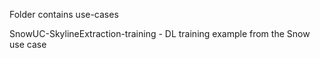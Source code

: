 Folder contains use-cases

SnowUC-SkylineExtraction-training - DL training example from the Snow use case
